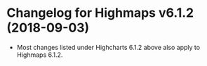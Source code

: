# Changelog for Highmaps v6.1.2 (2018-09-03)

- Most changes listed under Highcharts 6.1.2 above also apply to Highmaps 6.1.2.
